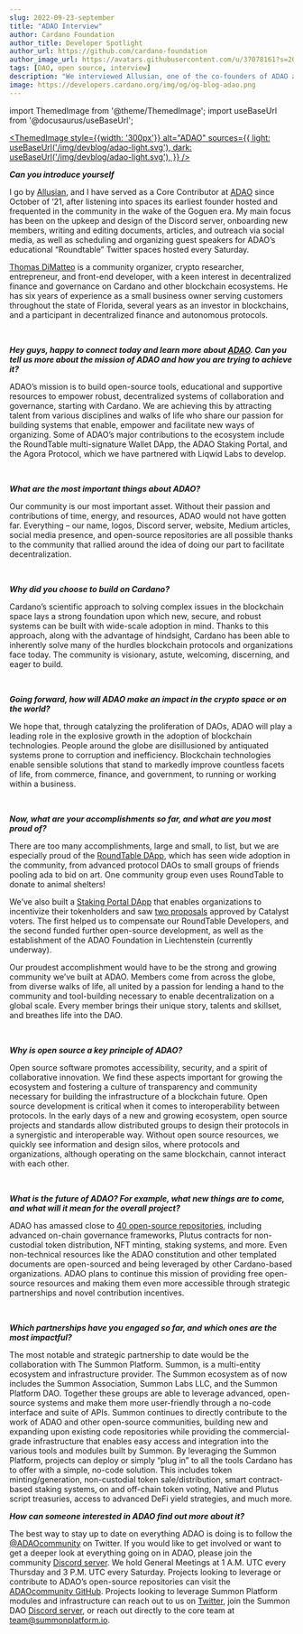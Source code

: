 ```yaml
---
slug: 2022-09-23-september
title: "ADAO Interview"
author: Cardano Foundation
author_title: Developer Spotlight
author_url: https://github.com/cardano-foundation
author_image_url: https://avatars.githubusercontent.com/u/37078161?s=200&v=4
tags: [DAO, open source, interview]
description: "We interviewed Allusian, one of the co-founders of ADAO about various projects the ADAO community is building and how they contribute to the Cardano ecosystem."
image: https://developers.cardano.org/img/og/og-blog-adao.png
---
```


import ThemedImage from '@theme/ThemedImage';
import useBaseUrl from '@docusaurus/useBaseUrl';

 [<ThemedImage
style={{width: '300px'}}
alt="ADAO"
sources={{
    light: useBaseUrl('/img/devblog/adao-light.svg'),
    dark: useBaseUrl('/img/devblog/adao-light.svg'),
  }}
/>](https://www.theadao.io/)

**_Can you introduce yourself_**

I go by [Allusian](https://twitter.com/allusian1), and I have served as a Core Contributor at [ADAO](https://www.theadao.io/) since October of ‘21, after listening into spaces its earliest founder hosted and frequented in the community in the wake of the Goguen era. My main focus has been on the upkeep and design of the Discord server, onboarding new members, writing and editing documents, articles, and outreach via social media, as well as scheduling and organizing guest speakers for ADAO’s educational “Roundtable” Twitter spaces hosted every Saturday.

[Thomas DiMatteo](https://twitter.com/Welikethetrees) is a community organizer, crypto researcher, entrepreneur, and front-end developer, with a  keen interest in decentralized finance and governance on Cardano and other blockchain ecosystems. He has six years of experience as a small business owner serving customers throughout the state of Florida, several years as an investor in blockchains, and a participant in decentralized finance and autonomous protocols.


<br />

**_Hey guys, happy to connect today and learn more about [ADAO](https://www.theadao.io/). Can you tell us more about the mission of ADAO and how you are trying to achieve it?_**

ADAO’s mission is to build open-source tools, educational and supportive resources to empower robust, decentralized systems of collaboration and governance, starting with Cardano. We are achieving this by attracting talent from various disciplines and walks of life who share our passion for building systems that enable, empower and facilitate new ways of organizing. Some of ADAO’s major contributions to the ecosystem include the RoundTable multi-signature Wallet DApp, the ADAO Staking Portal, and the Agora Protocol, which we have partnered with Liqwid Labs to develop.

<!-- truncate -->
<br />

**_What are the most important things about ADAO?_**

Our community is our most important asset. Without their passion and contributions of time, energy, and resources, ADAO would not have gotten far. Everything – our name, logos, Discord server, website, Medium articles, social media presence, and open-source repositories are all possible thanks to the community that rallied around the idea of doing our part to facilitate decentralization.


<br />

**_Why did you choose to build on Cardano?_**

Cardano’s scientific approach to solving complex issues in the blockchain space lays a strong foundation upon which new, secure, and robust systems can be built with wide-scale adoption in mind. Thanks to this approach, along with the advantage of hindsight, Cardano has been able to inherently solve many of the hurdles blockchain protocols and organizations face today.  The community is visionary, astute, welcoming, discerning, and eager to build.


<br />

**_Going forward, how will ADAO make an impact in the crypto space or on the world?_**

We hope that, through catalyzing the proliferation of DAOs, ADAO will play a leading role in the explosive growth in the adoption of blockchain technologies. People around the globe are disillusioned by antiquated systems prone to corruption and inefficiency. Blockchain technologies enable sensible solutions that stand to markedly improve countless facets of life, from commerce, finance, and government, to running or working within a business.


<br />

**_Now, what are your accomplishments so far, and what are you most proud of?_**

There are too many accomplishments, large and small, to list, but we are especially proud of the [RoundTable DApp](https://roundtable.theadao.io/), which has seen wide adoption in the community, from advanced protocol DAOs to small groups of friends pooling ada to bid on art. One community group even uses RoundTable to donate to animal shelters!

We’ve also built a [Staking Portal DApp](https://staking.adaodapp.xyz/) that enables organizations to incentivize their tokenholders and saw [two proposals](https://www.lidonation.com/en/project-catalyst/group/adao) approved by Catalyst voters. The first helped us to compensate our RoundTable Developers, and the second funded further open-source development, as well as the establishment of the ADAO Foundation in Liechtenstein (currently underway).

Our proudest accomplishment would have to be the strong and growing community we’ve built at ADAO. Members come from across the globe, from diverse walks of life, all united by a passion for lending a hand to the community and tool-building necessary to enable decentralization on a global scale. Every member brings their unique story, talents and skillset, and breathes life into the DAO.


<br />

**_Why is open source a key principle of ADAO?_**

Open source software promotes accessibility, security, and a spirit of collaborative innovation. We find these aspects important for growing the ecosystem and fostering a culture of transparency and community necessary for building the infrastructure of a blockchain future. Open source development is critical when it comes to interoperability between protocols. In the early days of a new and growing ecosystem, open source projects and standards allow distributed groups to design their protocols in a synergistic and interoperable way. Without open source resources, we quickly see information and design silos, where protocols and organizations, although operating on the same blockchain, cannot interact with each other. 


<br />

**_What is the future of ADAO? For example, what new things are to come, and what will it mean for the overall project?_**

ADAO has amassed close to [40 open-source repositories](https://github.com/orgs/ADAOcommunity/repositories), including advanced on-chain governance frameworks, Plutus contracts for non-custodial token distribution, NFT minting, staking systems, and more. Even non-technical resources like the ADAO constitution and other templated documents are open-sourced and being leveraged by other Cardano-based organizations. ADAO plans to continue this mission of providing free open-source resources and making them even more accessible through strategic partnerships and novel contribution incentives.


<br />

**_Which partnerships have you engaged so far, and which ones are the most impactful?_**

The most notable and strategic partnership to date would be the collaboration with The Summon Platform. Summon, is a multi-entity ecosystem and infrastructure provider. The Summon ecosystem as of now includes the Summon Association, Summon Labs LLC, and the Summon Platform DAO. Together these groups are able to leverage advanced, open-source systems and make them more user-friendly through a no-code interface and suite of APIs. Summon continues to directly contribute to the work of ADAO and other open-source communities, building new and expanding upon existing code repositories while providing the commercial-grade infrastructure that enables easy access and integration into the various tools and modules built by Summon. By leveraging the Summon Platform, projects can deploy or simply “plug in” to all the tools Cardano has to offer with a simple, no-code solution. This includes token minting/generation, non-custodial token sale/distribution, smart contract-based staking systems, on and off-chain token voting, Native and Plutus script treasuries, access to advanced DeFi yield strategies, and much more.  

**_How can someone interested in ADAO find out more about it?_**

The best way to stay up to date on everything ADAO is doing is to follow the [@ADAOcommunity](https://twitter.com/ADAOcommunity) on Twitter. If you would like to get involved or want to get a deeper look at everything going on in ADAO, please join the community [Discord server](https://discord.gg/pYwXkygtBa). We hold General Meetings at 1 A.M. UTC every Thursday and 3 P.M. UTC every Saturday. Projects looking to leverage or contribute to ADAO’s open-source repositories can visit the [ADAOcommunity GitHub](https://github.com/ADAOcommunity). Projects looking to leverage Summon Platform modules and infrastructure can reach out to us on [Twitter](https://twitter.com/SummonPlatform?s=20&t=1tOSgYAY28_3pKdBCn7S_A), join the Summon DAO [Discord server](https://discord.gg/EkHDSvjggb), or reach out directly to the core team at team@summonplatform.io.
